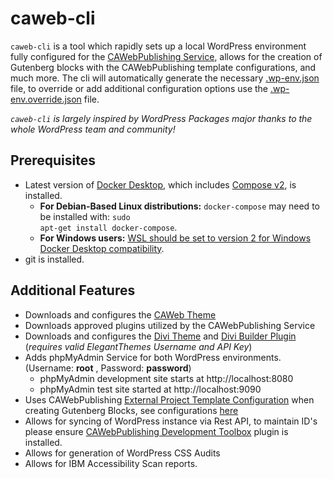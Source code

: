 # caweb-cli
`caweb-cli` is a tool which rapidly sets up a local WordPress environment fully configured for the [CAWebPublishing Service](https://caweb.cdt.ca.gov/), allows for the creation of Gutenberg blocks with the CAWebPublishing template configurations, and much more. The cli will automatically generate the necessary [.wp-env.json](https://developer.wordpress.org/block-editor/reference-guides/packages/packages-env/#wp-env-json) file, to override or add additional configuration options use the [.wp-env.override.json](https://developer.wordpress.org/block-editor/reference-guides/packages/packages-env/#wp-env-override-json) file.

*`caweb-cli` is largely inspired by WordPress Packages major thanks to the whole WordPress team and community!*  

## Prerequisites
- Latest version of [Docker Desktop](https://www.docker.com/products/docker-desktop), which includes [Compose v2](https://docs.docker.com/compose/migrate/), is installed.
  - <strong>For Debian-Based Linux distributions:</strong> <code>docker-compose</code> may need to be installed with: <code>sudo apt-get install docker-compose</code>.
  - <strong>For Windows users:</strong> [WSL should be set to version 2 for Windows Docker Desktop compatibility](https://docs.docker.com/desktop/windows/wsl/).
- git is installed.

## Additional Features
- Downloads and configures the [CAWeb Theme](https://github.com/CAWebPublishing/CAWeb)
- Downloads approved plugins utilized by the CAWebPublishing Service  
- Downloads and configures the [Divi Theme](https://www.elegantthemes.com/gallery/divi/) and [Divi Builder Plugin](https://www.elegantthemes.com/gallery/divi/) (*requires valid ElegantThemes Username and API Key*)  
- Adds phpMyAdmin Service for both WordPress environments. (Username: <strong>root</strong> , Password: <strong>password</strong>)  
  - phpMyAdmin development site starts at http://localhost:8080  
  - phpMyAdmin test site started at http://localhost:9090
- Uses CAWebPublishing [External Project Template Configuration](https://developer.wordpress.org/block-editor/reference-guides/packages/packages-create-block/packages-create-block-external-template/) when creating Gutenberg Blocks, see configurations [here](https://github.com/CAWebPublishing/cli/lib/template)
- Allows for syncing of WordPress instance via Rest API, to maintain ID's please ensure [CAWebPublishing Development Toolbox](https://github.com/CAWebPublishing/caweb-dev/) plugin is installed. 
- Allows for generation of  WordPress CSS Audits 
- Allows for IBM Accessibility Scan reports.
